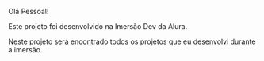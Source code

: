 Olá Pessoal!

Este projeto foi desenvolvido na Imersão Dev da Alura.
<p>Neste projeto será encontrado todos os projetos que eu desenvolvi durante a imersão.</p>
